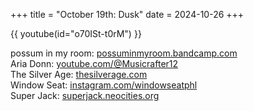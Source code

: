 +++
title = "October 19th: Dusk"
date = 2024-10-26
+++

{{ youtube(id="o70ISt-t0rM") }}

<!-- more -->

possum in my room: [possuminmyroom.bandcamp.com](https://possuminmyroom.bandcamp.com)<br>
Aria Donn: [youtube.com/@Musicrafter12](https://youtube.com/@Musicrafter12)<br>
The Silver Age: [thesilverage.com](https://thesilverage.com)<br>
Window Seat: [instagram.com/windowseatphl](https://instagram.com/windowseatphl)<br>
Super Jack: [superjack.neocities.org](https://superjack.neocities.org)
